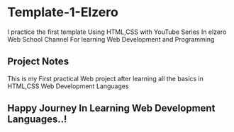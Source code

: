 # Template-1-Elzero
I practice the first template Using HTML,CSS with YouTube Series In elzero Web School Channel For learning Web Development and Programming 


## Project Notes
This is my First practical Web project after learning all the basics in HTML,CSS Web Development Languages


## Happy Journey In Learning Web Development Languages..!
